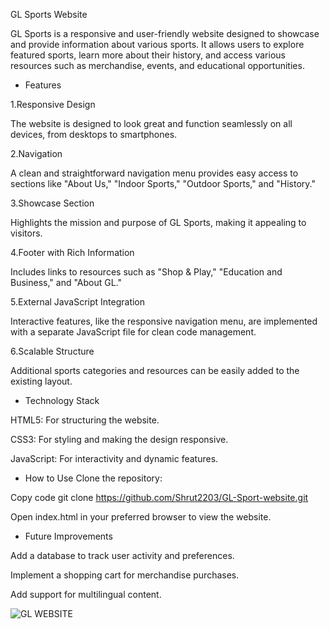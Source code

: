  GL Sports Website

GL Sports is a responsive and user-friendly website designed to showcase and provide information about various sports. It allows users to explore featured sports, learn more about their history, and access various resources such as merchandise, events, and educational opportunities.

* Features

1.Responsive Design

The website is designed to look great and function seamlessly on all devices, from desktops to smartphones.

2.Navigation

A clean and straightforward navigation menu provides easy access to sections like "About Us," "Indoor Sports," "Outdoor Sports," and "History."

3.Showcase Section

Highlights the mission and purpose of GL Sports, making it appealing to visitors.

4.Footer with Rich Information

Includes links to resources such as "Shop & Play," "Education and Business," and "About GL."

5.External JavaScript Integration

Interactive features, like the responsive navigation menu, are implemented with a separate JavaScript file for clean code management.

6.Scalable Structure

Additional sports categories and resources can be easily added to the existing layout.

* Technology Stack

HTML5: For structuring the website.

CSS3: For styling and making the design responsive.

JavaScript: For interactivity and dynamic features.

* How to Use
Clone the repository:

Copy code
git clone https://github.com/Shrut2203/GL-Sport-website.git

Open index.html in your preferred browser to view the website.

* Future Improvements

Add a database to track user activity and preferences.

Implement a shopping cart for merchandise purchases.

Add support for multilingual content.



![GL WEBSITE](https://github.com/user-attachments/assets/1c629b9e-52ed-479f-9b01-85c6aab71bfd)

